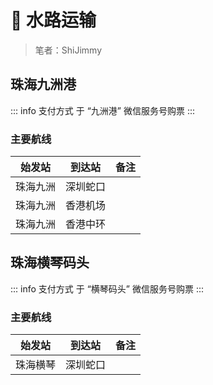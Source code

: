 # 🚢 水路运输

> 笔者：ShiJimmy

## 珠海九洲港

::: info 支付方式
于 “九洲港” 微信服务号购票
:::

### 主要航线

| 始发站 | 到达站 | 备注 |
| :---: | :---: | --- |
| 珠海九洲 | 深圳蛇口 | |
| 珠海九洲 | 香港机场 | |
| 珠海九洲 | 香港中环 | |

## 珠海横琴码头

::: info 支付方式
于 “横琴码头” 微信服务号购票
:::

### 主要航线

| 始发站 | 到达站 | 备注 |
| :---: | :---: | --- |
| 珠海横琴 | 深圳蛇口 | |